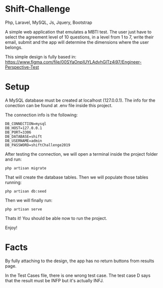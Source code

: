 # Shift-Challenge
Php, Laravel, MySQL, Js, Jquery, Bootstrap

A simple web application that emulates a MBTI test.
The user just have to select the agreement level of 10 questions, in a level from 1 to 7, write their email, submit and the app will determine the dimensions where the user belongs.

This simple design is fully based in: https://www.figma.com/file/00SYaOnpIUYLAdvhGlTz4j97/Engineer-Perspective-Test

# Setup
A MySQL database must be created at localhost (127.0.0.1).
The info for the conection can be found at .env file inside this project.

The connection info is the following: 
```
DB_CONNECTION=mysql
DB_HOST=127.0.0.1
DB_PORT=3306
DB_DATABASE=shift
DB_USERNAME=admin
DB_PASSWORD=shiftChallenge2019
```
After testing the connection, we will open a terminal inside the project folder and run:
```
php artisan migrate
```
That will create the database tables. Then we will populate those tables running:
```
php artisan db:seed
```
Then we will finally run:
```
php artisan serve
```
Thats it! You should be able now to run the project.

Enjoy!

# Facts
By fully attaching to the design, the app has no return buttons from results page.

In the Test Cases file, there is one wrong test case. The test case D says that the result must be INFP but it's actually INFJ.




